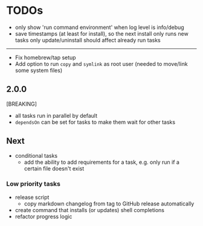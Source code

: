# TODOs

- only show 'run command environment' when log level is info/debug
- save timestamps (at least for install), so the next install only runs new tasks
  only update/uninstall should affect already run tasks

---

- Fix homebrew/tap setup
- Add option to run `copy` and `symlink` as root user (needed to move/link some system files)

## 2.0.0

[BREAKING]

- all tasks run in parallel by default
- `dependsOn` can be set for tasks to make them wait for other tasks

## Next

- conditional tasks
  - add the ability to add requirements for a task, e.g. only run if a certain file doesn't exist

### Low priority tasks

- release script
  - copy markdown changelog from tag to GitHub release automatically
- create command that installs (or updates) shell completions
- refactor progress logic
